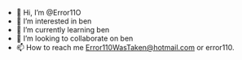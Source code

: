 - 👋 Hi, I’m @Error11O
- 👀 I’m interested in ben
- 🌱 I’m currently learning ben
- 💞️ I’m looking to collaborate on ben
- 📫 How to reach me Error110WasTaken@hotmail.com or error110.
